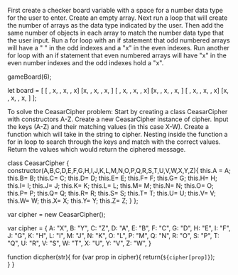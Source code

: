
First create a checker board variable with a space for a number data type for the user to enter.
Create an empty array.
Next run a loop that will create the number of arrays as the data type indicated by the user.
Then add the same number of objects in each array to match the number data type that the user input.
Run a for loop with an if statement that odd numbered arrays will have a " " in the odd indexes and a "x" in the even indexes.
Run another for loop with an if statement that even numbered arrays will have "x" in the even number indexes and the odd indexes hold a "x".

gameBoard(6);

let board = [
  [ , x,  , x,  , x]
  [x,  , x,  , x,  ]
  [ , x,  , x,  , x]
  [x,  , x,  , x,  ]
  [ , x,  , x,  , x]
  [x,  , x,  , x,  ]
];

To solve the CeasarCipher problem:
Start by creating a class CeasarCipher with constructors A-Z.
  Create a new CeasarCipher instance of cipher.
      Input the keys (A-Z) and their matching values (in this case X-W).
    Create a function which will take in the string to cipher.
      Nesting inside the function a for in loop to search through the keys and match with the correct values.
      Return the values which would return the ciphered message.  

class CeasarCipher {
  constructor(A,B,C,D,E,F,G,H,I,J,K,L,M,N,O,P,Q,R,S,T,U,V,W,X,Y,Z){
  this.A = A;
  this.B= B;
  this.C= C;
  this.D= D;
  this.E= E;
  this.F= F;
  this.G= G;
  this.H= H;
  this.I= I;
  this.J= J;
  this.K= K;
  this.L= L;
  this.M= M;
  this.N= N;
  this.O= O;
  this.P= P;
  this.Q= Q;
  this.R= R;
  this.S= S;
  this.T= T;
  this.U= U;
  this.V= V;
  this.W= W;
  this.X= X;
  this.Y= Y;
  this.Z= Z;
 }
};

var cipher = new CeasarCipher();

var cipher = {
  A: "X",
  B: "Y",
  C: "Z",
  D: "A",
  E: "B",
  F: "C",
  G: "D",
  H: "E",
  I: "F",
  J: "G",
  K: "H",
  L: "I",
  M: "J",
  N: "K",
  O: "L",
  P: "M",
  Q: "N",
  R: "O",
  S: "P",
  T: "Q",
  U: "R",
  V: "S",
  W: "T",
  X: "U",
  Y: "V",
  Z: "W",
}

function dicpher(str){
  for (var prop in cipher){
  return(`${cipher[prop]}`);  
  }
}

